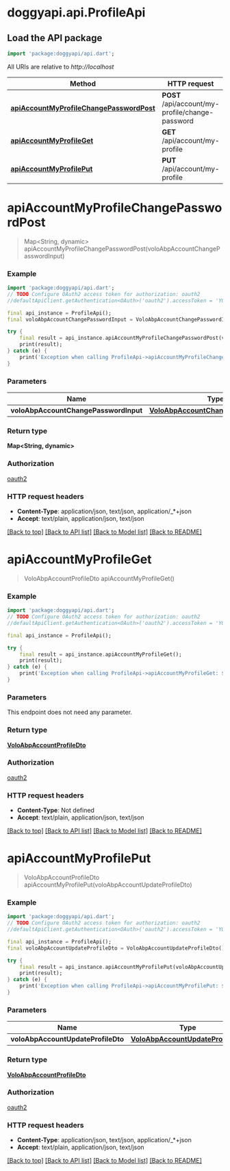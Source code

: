 # doggyapi.api.ProfileApi

## Load the API package
```dart
import 'package:doggyapi/api.dart';
```

All URIs are relative to *http://localhost*

Method | HTTP request | Description
------------- | ------------- | -------------
[**apiAccountMyProfileChangePasswordPost**](ProfileApi.md#apiaccountmyprofilechangepasswordpost) | **POST** /api/account/my-profile/change-password | 
[**apiAccountMyProfileGet**](ProfileApi.md#apiaccountmyprofileget) | **GET** /api/account/my-profile | 
[**apiAccountMyProfilePut**](ProfileApi.md#apiaccountmyprofileput) | **PUT** /api/account/my-profile | 


# **apiAccountMyProfileChangePasswordPost**
> Map<String, dynamic> apiAccountMyProfileChangePasswordPost(voloAbpAccountChangePasswordInput)



### Example
```dart
import 'package:doggyapi/api.dart';
// TODO Configure OAuth2 access token for authorization: oauth2
//defaultApiClient.getAuthentication<OAuth>('oauth2').accessToken = 'YOUR_ACCESS_TOKEN';

final api_instance = ProfileApi();
final voloAbpAccountChangePasswordInput = VoloAbpAccountChangePasswordInput(); // VoloAbpAccountChangePasswordInput | 

try {
    final result = api_instance.apiAccountMyProfileChangePasswordPost(voloAbpAccountChangePasswordInput);
    print(result);
} catch (e) {
    print('Exception when calling ProfileApi->apiAccountMyProfileChangePasswordPost: $e\n');
}
```

### Parameters

Name | Type | Description  | Notes
------------- | ------------- | ------------- | -------------
 **voloAbpAccountChangePasswordInput** | [**VoloAbpAccountChangePasswordInput**](VoloAbpAccountChangePasswordInput.md)|  | [optional] 

### Return type

**Map<String, dynamic>**

### Authorization

[oauth2](../README.md#oauth2)

### HTTP request headers

 - **Content-Type**: application/json, text/json, application/_*+json
 - **Accept**: text/plain, application/json, text/json

[[Back to top]](#) [[Back to API list]](../README.md#documentation-for-api-endpoints) [[Back to Model list]](../README.md#documentation-for-models) [[Back to README]](../README.md)

# **apiAccountMyProfileGet**
> VoloAbpAccountProfileDto apiAccountMyProfileGet()



### Example
```dart
import 'package:doggyapi/api.dart';
// TODO Configure OAuth2 access token for authorization: oauth2
//defaultApiClient.getAuthentication<OAuth>('oauth2').accessToken = 'YOUR_ACCESS_TOKEN';

final api_instance = ProfileApi();

try {
    final result = api_instance.apiAccountMyProfileGet();
    print(result);
} catch (e) {
    print('Exception when calling ProfileApi->apiAccountMyProfileGet: $e\n');
}
```

### Parameters
This endpoint does not need any parameter.

### Return type

[**VoloAbpAccountProfileDto**](VoloAbpAccountProfileDto.md)

### Authorization

[oauth2](../README.md#oauth2)

### HTTP request headers

 - **Content-Type**: Not defined
 - **Accept**: text/plain, application/json, text/json

[[Back to top]](#) [[Back to API list]](../README.md#documentation-for-api-endpoints) [[Back to Model list]](../README.md#documentation-for-models) [[Back to README]](../README.md)

# **apiAccountMyProfilePut**
> VoloAbpAccountProfileDto apiAccountMyProfilePut(voloAbpAccountUpdateProfileDto)



### Example
```dart
import 'package:doggyapi/api.dart';
// TODO Configure OAuth2 access token for authorization: oauth2
//defaultApiClient.getAuthentication<OAuth>('oauth2').accessToken = 'YOUR_ACCESS_TOKEN';

final api_instance = ProfileApi();
final voloAbpAccountUpdateProfileDto = VoloAbpAccountUpdateProfileDto(); // VoloAbpAccountUpdateProfileDto | 

try {
    final result = api_instance.apiAccountMyProfilePut(voloAbpAccountUpdateProfileDto);
    print(result);
} catch (e) {
    print('Exception when calling ProfileApi->apiAccountMyProfilePut: $e\n');
}
```

### Parameters

Name | Type | Description  | Notes
------------- | ------------- | ------------- | -------------
 **voloAbpAccountUpdateProfileDto** | [**VoloAbpAccountUpdateProfileDto**](VoloAbpAccountUpdateProfileDto.md)|  | [optional] 

### Return type

[**VoloAbpAccountProfileDto**](VoloAbpAccountProfileDto.md)

### Authorization

[oauth2](../README.md#oauth2)

### HTTP request headers

 - **Content-Type**: application/json, text/json, application/_*+json
 - **Accept**: text/plain, application/json, text/json

[[Back to top]](#) [[Back to API list]](../README.md#documentation-for-api-endpoints) [[Back to Model list]](../README.md#documentation-for-models) [[Back to README]](../README.md)

